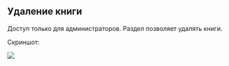 ## Удаление книги

Доступ только для администраторов. Раздел позволяет удалять книги.

Скриншот:

<img src="/urls/images/Screenshot_97.png">